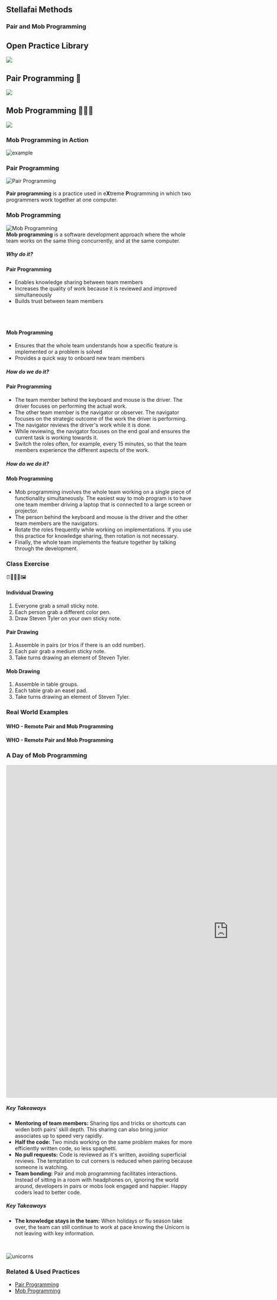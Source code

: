 <!-- .slide: data-background-image="images/title-slide-background.png" -->
## Stellafai Methods <!-- {.element: class="course-title"} -->
### Pair and Mob Programming <!-- {.element: class="title-color"} -->




<!-- .slide: data-background-size="stretch" data-background-image="images/opl-logo.png", class="white-style" -->
<div class="r-stack">
<div class="fragment fade-out " data-fragment-index="0" >
  <h2>Open Practice Library</h2>
  <img src="images/opl-complete.png">
</div>
<div class="fragment fade-in-then-out" data-fragment-index="0" >
  <h2>Pair Programming 👬</h2>
  <a target="_blank" href="https://openpracticelibrary.com/practice/pair-programming/">
  <img src="images/opl-foundation.png">
  </a>
</div>
<div class="fragment" data-fragment-index="1" >
  <h2>Mob Programming 👭👫👬</h2>
  <a target="_blank" href="https://openpracticelibrary.com/practice/mob-programming/">
  <img src="images/opl-foundation.png">
  </a>
</div>
</div>



### Mob Programming in Action
![example](images/pair-and-mob-programming/example-mob.jpg)



### Pair Programming
![Pair Programming](images/pair-and-mob-programming/coaching-coders-coding.jpg) <!-- {.element: class="inline-image"} -->
</br>
</br>
**Pair programming** is a practice used in e**X**treme **P**rogramming in which
two programmers work together at one computer.



### Mob Programming
![Mob Programming](images/pair-and-mob-programming/chairs-developer-development.jpg) <!-- {.element: class="inline-image"} -->
</br>
**Mob programming** is a software development approach where the whole team
works on the same thing concurrently, and at the same computer.



##### Why do it?
#### Pair Programming
* Enables knowledge sharing between team members
* Increases the quality of work because it is reviewed and improved simultaneously
* Builds trust between team members
</br>
</br>

#### Mob Programming
* Ensures that the whole team understands how a specific feature is implemented or a problem is solved
* Provides a quick way to onboard new team members



##### How do we do it?
#### Pair Programming
* The team member behind the keyboard and mouse is the driver. The driver focuses on performing the actual work.
* The other team member is the navigator or observer. The navigator focuses on the strategic outcome of the work the driver is performing.
* The navigator reviews the driver's work while it is done.
* While reviewing, the navigator focuses on the end goal and ensures the current task is working towards it.
* Switch the roles often, for example, every 15 minutes, so that the team members experience the different aspects of the work.



##### How do we do it?
#### Mob Programming
* Mob programming involves the whole team working on a single piece of functionality simultaneously. The easiest way to mob program is to have one team member driving a laptop that is connected to a large screen or projector.
* The person behind the keyboard and mouse is the driver and the other team members are the navigators. 
* Rotate the roles frequently while working on implementations. If you use this practice for knowledge sharing, then rotation is not necessary.
* Finally, the whole team implements the feature together by talking through the development.




### Class Exercise
⏰🎨👨‍🎨🖼



#### Individual Drawing

1. Everyone grab a small sticky note.
2. Each person grab a different color pen.
3. Draw Steven Tyler on your own sticky note.



#### Pair Drawing

1. Assemble in pairs (or trios if there is an odd number).
2. Each pair grab a medium sticky note.
3. Take turns drawing an element of Steven Tyler.



#### Mob Drawing

1. Assemble in table groups.
2. Each table grab an easel pad.
3. Take turns drawing an element of Steven Tyler.



### Real World Examples



#### WHO - Remote Pair and Mob Programming <!-- .element: class="title-bottom-left" -->
<!-- .slide: data-background-size="contain" data-background-image="images/pair-and-mob-programming/example-who-2.png", class="white-style" -->



#### WHO - Remote Pair and Mob Programming <!-- .element: class="title-bottom-left" -->
<!-- .slide: data-background-size="contain" data-background-image="images/pair-and-mob-programming/pair-and-mob-1.png", class="white-style" -->



### A Day of Mob Programming
<iframe width="1200" height="900" src="https://www.youtube.com/embed/dVqUcNKVbYg" frameborder="0" allow="accelerometer; autoplay; encrypted-media; gyroscope" allowfullscreen></iframe>



##### Key Takeaways
- **Mentoring of team members:** Sharing tips and tricks or shortcuts can widen both pairs' skill depth. This sharing can also bring junior associates up to speed very rapidly.
- **Half the code:** Two minds working on the same problem makes for more efficiently written code, so less spaghetti.
- **No pull requests:** Code is reviewed as it's written, avoiding superficial reviews. The temptation to cut corners is reduced when pairing because someone is watching.
- **Team bonding:** Pair and mob programming facilitates interactions. Instead of sitting in a room with headphones on, ignoring the world around, developers in pairs or mobs look engaged and happier. Happy coders lead to better code.



##### Key Takeaways
- **The knowledge stays in the team:**  When holidays or flu season take over, the team can still continue to work at pace knowing the Unicorn is not leaving with key information.
</br>

![unicorns](images/pair-and-mob-programming/unicorns.jpg)<!-- {.element: class="image-no-shadow"} -->



<!-- .slide: data-background-image="images/related-practices-stellafai.png", class="black-style"  data-background-opacity="0.3" -->
### Related & Used Practices
- [Pair Programming](https://openpracticelibrary.com/practice/pair-programming/)
- [Mob Programming](https://openpracticelibrary.com/practice/mob-programming/)

